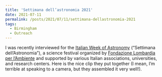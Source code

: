 ```yaml
---
title: 'Settimana dell’astronomia 2021'
date: 2021-07-11
permalink: /posts/2021/07/11/settimana-dellastronomia-2021
tags:
  - Birmingham
  - Outreach
---
```


I was recently interviewed for the [Italian Week of Astronomy](<https://lasettimanadellastronomia.it/>) (“Settimana dell’Astronomia”), a science festival organized by [Fondazione Lombardia per l’Ambiente](<https://flanet.org/>) and supported by various Italian associations, universities, and research centers. Here is the nice clip they put together (I mean, I’m terrible at speaking to a camera, but they assembled it very well!).

